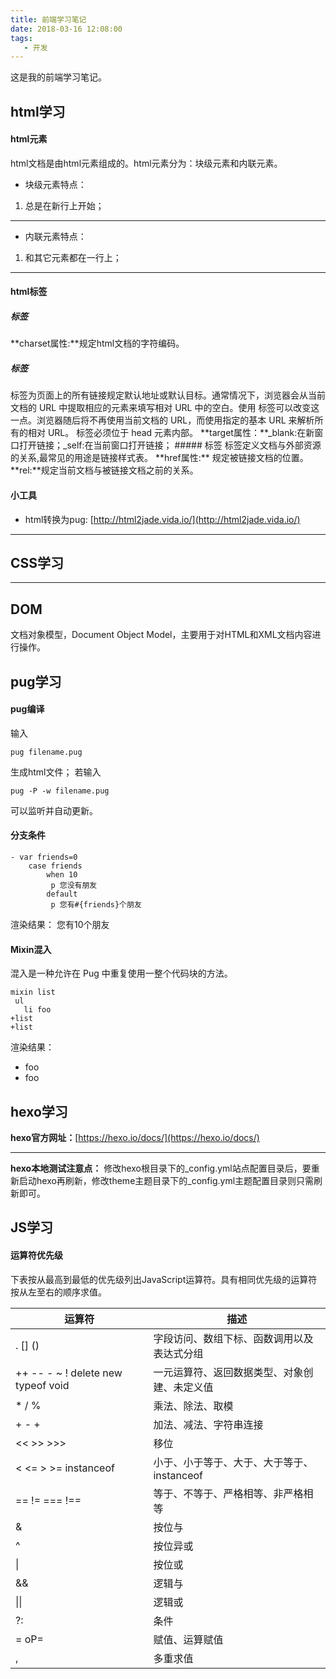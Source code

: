 ```yaml
---
title: 前端学习笔记
date: 2018-03-16 12:08:00
tags: 
   - 开发
---
```

这是我的前端学习笔记。 
<!--more--> 
## html学习
#### html元素
html文档是由html元素组成的。html元素分为：块级元素和内联元素。



* 块级元素特点：
1. 总是在新行上开始；
*****
* 内联元素特点：
1. 和其它元素都在一行上；
*****
#### html标签
##### <meta>标签
**charset属性:**规定html文档的字符编码。
##### <base>标签
<base> 标签为页面上的所有链接规定默认地址或默认目标。通常情况下，浏览器会从当前文档的 URL 中提取相应的元素来填写相对 URL 中的空白。使用 <base> 标签可以改变这一点。浏览器随后将不再使用当前文档的 URL，而使用指定的基本 URL 来解析所有的相对 URL。<base> 标签必须位于 head 元素内部。
**target属性：**_blank:在新窗口打开链接；_self:在当前窗口打开链接；
##### <link>标签
<link> 标签定义文档与外部资源的关系,最常见的用途是链接样式表。
**href属性:** 规定被链接文档的位置。
**rel:**规定当前文档与被链接文档之前的关系。

#### 小工具
* html转换为pug: [http://html2jade.vida.io/](http://html2jade.vida.io/)
*****
## CSS学习
*****
## DOM
文档对象模型，Document Object Model，主要用于对HTML和XML文档内容进行操作。

## pug学习
#### pug编译
输入
```
pug filename.pug
```
生成html文件；
若输入
```
pug -P -w filename.pug 
```
可以监听并自动更新。

#### 分支条件
```
- var friends=0
    case friends
        when 10
         p 您没有朋友
        default
         p 您有#{friends}个朋友
```
渲染结果：
您有10个朋友

#### Mixin混入
混入是一种允许在 Pug 中重复使用一整个代码块的方法。
```
mixin list
 ul
   li foo
+list
+list
```
渲染结果：
* foo
* foo

## hexo学习
**hexo官方网址：**[https://hexo.io/docs/](https://hexo.io/docs/)
*****
**hexo本地测试注意点：**
修改hexo根目录下的_config.yml站点配置目录后，要重新启动hexo再刷新，修改theme主题目录下的_config.yml主题配置目录则只需刷新即可。

## JS学习

#### 运算符优先级
下表按从最高到最低的优先级列出JavaScript运算符。具有相同优先级的运算符按从左至右的顺序求值。

| 运算符	                                | 描述                                 |
|-|-|
| . [] ()	                        | 字段访问、数组下标、函数调用以及表达式分组    |
| ++ -- - ~ ! delete new typeof void	| 一元运算符、返回数据类型、对象创建、未定义值  |
| * / %	                                | 乘法、除法、取模                        |
| + - +	                                | 加法、减法、字符串连接                   |
| << >> >>>	                        | 移位                                  |
| < <= > >= instanceof	                | 小于、小于等于、大于、大于等于、instanceof   |
| == != === !==	                        | 等于、不等于、严格相等、非严格相等           |
| &	                                | 按位与                                 |
| ^	                                | 按位异或                               |  
| &#124;	                        | 按位或                                 |
| &&	                                | 逻辑与                                 |
| &#124;&#124;	                        | 逻辑或                                 |
| ?:	                                | 条件                                   |
| = oP=	                                | 赋值、运算赋值                           |
| ,	                                | 多重求值                                |